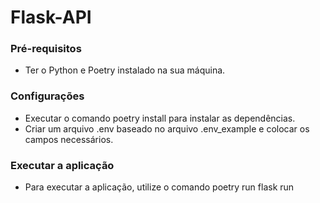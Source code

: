 # Flask-API

### Pré-requisitos

- Ter o Python e Poetry instalado na sua máquina.

### Configurações

- Executar o comando poetry install para instalar as dependências.
- Criar um arquivo .env baseado no arquivo .env_example e colocar os campos necessários.

### Executar a aplicação

- Para executar a aplicação, utilize o comando poetry run flask run